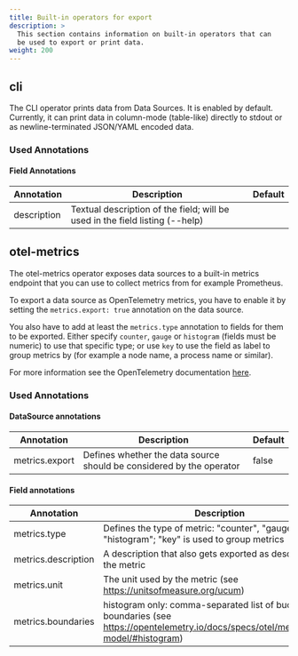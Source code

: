 ```yaml
---
title: Built-in operators for export
description: >
  This section contains information on built-in operators that can
  be used to export or print data.
weight: 200
---
```


## cli

The CLI operator prints data from Data Sources. It is enabled by
default. Currently, it can print data in column-mode (table-like)
directly to stdout or as newline-terminated JSON/YAML encoded data.

### Used Annotations

#### Field Annotations

| Annotation  | Description                                                                  | Default |
|-------------|------------------------------------------------------------------------------|---------|
| description | Textual description of the field; will be used in the field listing (--help) |         | 

## otel-metrics

The otel-metrics operator exposes data sources to a built-in metrics
endpoint that you can use to collect metrics from for example Prometheus.

To export a data source as OpenTelemetry metrics, you have to enable it by
setting the `metrics.export: true` annotation on the data source.

You also have to add at least the `metrics.type` annotation to fields for them to be exported. Either
specify `counter`, `gauge` or `histogram` (fields must be numeric) to use that specific type; or use
`key` to use the field as label to group metrics by (for example a node name, a process name or similar).

For more information see the OpenTelemetry documentation [here](https://opentelemetry.io/docs/specs/otel/metrics/data-model/).

### Used Annotations

#### DataSource annotations

| Annotation     | Description                                                          | Default |
|----------------|----------------------------------------------------------------------|---------|
| metrics.export | Defines whether the data source should be considered by the operator | false   |

#### Field annotations

| Annotation          | Description                                                                                                                            | Default |
|---------------------|----------------------------------------------------------------------------------------------------------------------------------------|---------|
| metrics.type        | Defines the type of metric: "counter", "gauge", "histogram"; "key" is used to group metrics                                            |         |
| metrics.description | A description that also gets exported as description for the metric                                                                    |         |
| metrics.unit        | The unit used by the metric (see https://unitsofmeasure.org/ucum)                                                                      |         |
| metrics.boundaries  | histogram only: comma-separated list of bucket boundaries (see https://opentelemetry.io/docs/specs/otel/metrics/data-model/#histogram) |         | 
